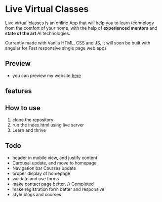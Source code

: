 # Live Virtual Classes
Live virtual classes is an online App that will help you to learn technology from the comfort of your home, with the help of **experienced mentors** and **state of the art** AI technologies.

Currently made with Vanila HTML, CSS and JS, it will soon be built with angular for Fast responsive single page web apps

## Preview
- you can preview my website [here](https://keshav2311.github.io/lvc-project1/)

## features 


## How to use 
1. clone the repository
2. run the index.html using live server
3. Learn and thrive

## Todo 
- header in mobile view, and justify content
- Carousal update, and move to homepage
- Navigation bar Courses update
- proper display of homepage
- validate and use forms
- make contact page better. // Completed
- make registration form better and responsive
- style blogs and courses